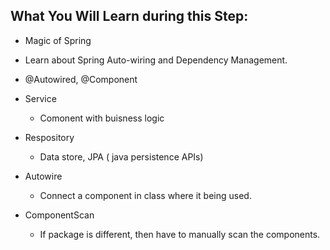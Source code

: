 ## What You Will Learn during this Step:
- Magic of Spring
 - Learn about Spring Auto-wiring and Dependency Management.
 - @Autowired, @Component
 
- Service 
  - Comonent with buisness logic
  
- Respository
  - Data store, JPA ( java persistence APIs)
  
- Autowire 
  - Connect a component in class where it being used. 
  
- ComponentScan
  - If package is different, then have to manually scan the components. 
  
  
